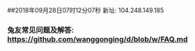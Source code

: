 ##2018年09月28日07时12分07秒 新址: 104.248.149.185
### 兔友常见问题及解答: https://github.com/wanggonging/d/blob/w/FAQ.md
